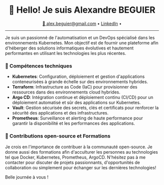 <h1 align="center">👋 Hello! Je suis Alexandre BEGUIER</h1>
<p align="center">
  <a href="mailto:adresse@mail.com">📧 alex.beguier@gmail.com</a> •
  <a href="https://www.linkedin.com/in/alexandre-beguier-561a33aa/">LinkedIn</a> •
</p>

---

Je suis un passionné de l'automatisation et un DevOps spécialisé dans les environnements Kubernetes. Mon objectif est de fournir une plateforme afin d'héberger des solutions informatiques évolutives et hautement performantes en utilisant les technologies les plus récentes.

### 🔧 Compétences techniques

- **Kubernetes**: Configuration, déploiement et gestion d'applications conteneurisées à grande échelle sur des environnements hybrides.
- **Terraform**: Infrastructure as Code (IaC) pour provisionner des ressources dans des environnements cloud hybrides.
- **Argo CD**: Intégration continue et déploiement continu (CI/CD) pour un déploiement automatisé et sûr des applications sur Kubernetes.
- **Vault**: Gestion sécurisée des secrets, clés et certificats pour renforcer la sécurité des applications et des infrastructures.
- **Prometheus**: Surveillance et alerting de haute performance pour garantir la disponibilité et les performances des applications.

### 🌱 Contributions open-source et Formations

Je crois en l'importance de contribuer à la communauté open-source. Je donne aussi des formations afin d'acculturer les personnes au technologies tel que Docker, Kubernetes, Prometheus, ArgoCD.
N'hésitez pas à me contacter pour discuter de projets passionnants, d'opportunités de collaboration ou simplement pour échanger sur les dernières technologies!

Belle journée à vous !

